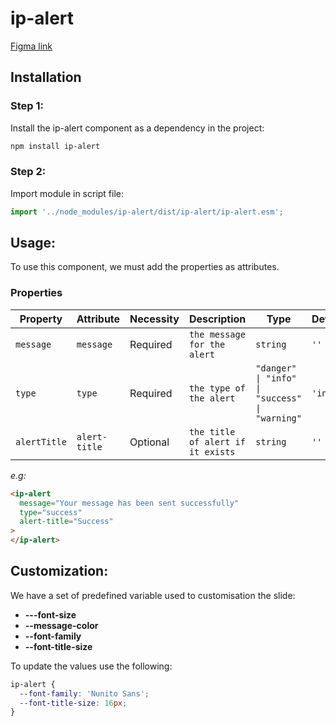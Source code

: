 # ip-alert

[Figma link](https://www.figma.com/design/63w4li687mfdYtETlBu6a9/Component---Mixed?node-id=2954-6560&m=dev)

## Installation

### Step 1:

Install the ip-alert component as a dependency in the project:

```bash
npm install ip-alert
```

### Step 2:

Import module in script file:

```javascript or typescript
import '../node_modules/ip-alert/dist/ip-alert/ip-alert.esm';
```

## Usage:

To use this component, we must add the properties as attributes.

### Properties

| Property     | Attribute     | Necessity | Description                       | Type                                           | Default  |
| ------------ | ------------- | --------- | --------------------------------- | ---------------------------------------------- | -------- |
| `message`    | `message`     | Required  | `the message for the alert`       | `string`                                       | `''`     |
| `type`       | `type`        | Required  | `the type of the alert`           | `"danger" \| "info" \| "success" \| "warning"` | `'info'` |
| `alertTitle` | `alert-title` | Optional  | `the title of alert if it exists` | `string`                                       | `''`     |

_e.g:_

```html
<ip-alert
  message="Your message has been sent successfully"
  type="success"
  alert-title="Success"
>
</ip-alert>
```

## Customization:

We have a set of predefined variable used to customisation the slide:

- **---font-size**
- **--message-color**
- **--font-family**
- **--font-title-size**

To update the values use the following:

```css
ip-alert {
  --font-family: 'Nunito Sans';
  --font-title-size: 16px;
}
```

